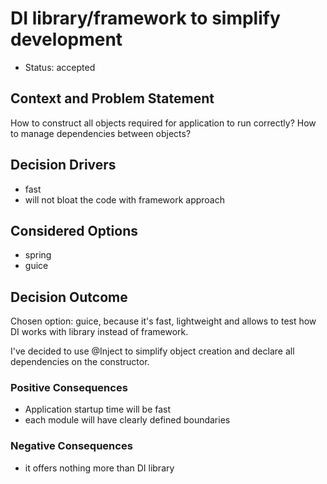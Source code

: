 # DI library/framework to simplify development

* Status: accepted

## Context and Problem Statement

How to construct all objects required for application to run correctly?
How to manage dependencies between objects?

## Decision Drivers

* fast
* will not bloat the code with framework approach

## Considered Options

* spring
* guice

## Decision Outcome

Chosen option: guice, because it's fast, lightweight and allows to test how DI works with library instead of framework.

I've decided to use @Inject to simplify object creation and declare all dependencies on the constructor.

### Positive Consequences

* Application startup time will be fast
* each module will have clearly defined boundaries 

### Negative Consequences

* it offers nothing more than DI library
